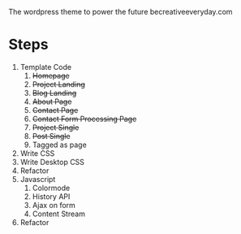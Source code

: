 The wordpress theme to power the future becreativeeveryday.com

# Steps
1. Template Code  
    1. ~~Homepage~~
    2. ~~Project Landing~~
    3. ~~Blog Landing~~
    4. ~~About Page~~
    5. ~~Contact Page~~
    5. ~~Contact Form Processing Page~~
    6. ~~Project Single~~
    7. ~~Post Single~~
    8. Tagged as page
2. Write CSS
2. Write Desktop CSS
3. Refactor
4. Javascript
    1. Colormode
    2. History API
    3. Ajax on form
    4. Content Stream
5. Refactor
